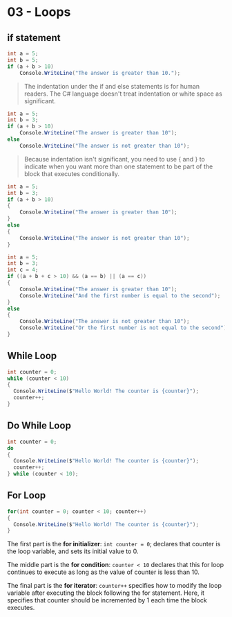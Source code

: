 # 03 - Loops

## if statement

```c#
int a = 5;
int b = 5;
if (a + b > 10)
    Console.WriteLine("The answer is greater than 10.");
```

> The indentation under the if and else statements is for human readers. The C# language doesn't treat indentation or white space as significant.

```c#
int a = 5;
int b = 3;
if (a + b > 10)
    Console.WriteLine("The answer is greater than 10");
else
    Console.WriteLine("The answer is not greater than 10");
```

> Because indentation isn't significant, you need to use { and } to indicate when you want more than one statement to be part of the block that executes conditionally.

```c#
int a = 5;
int b = 3;
if (a + b > 10)
{
    Console.WriteLine("The answer is greater than 10");
}
else
{
    Console.WriteLine("The answer is not greater than 10");
}
```

```csharp
int a = 5;
int b = 3;
int c = 4;
if ((a + b + c > 10) && (a == b) || (a == c))
{
    Console.WriteLine("The answer is greater than 10");
    Console.WriteLine("And the first number is equal to the second");
}
else
{
    Console.WriteLine("The answer is not greater than 10");
    Console.WriteLine("Or the first number is not equal to the second");
}
```

## While Loop

```csharp
int counter = 0;
while (counter < 10)
{
  Console.WriteLine($"Hello World! The counter is {counter}");
  counter++;
}
```

## Do While Loop

```csharp
int counter = 0;
do
{
  Console.WriteLine($"Hello World! The counter is {counter}");
  counter++;
} while (counter < 10);
```

## For Loop

```csharp
for(int counter = 0; counter < 10; counter++)
{
  Console.WriteLine($"Hello World! The counter is {counter}");
}
```

The first part is the **for initializer**: `int counter = 0`; declares that counter is the loop variable, and sets its initial value to 0.

The middle part is the **for condition**: `counter < 10` declares that this for loop continues to execute as long as the value of counter is less than 10.

The final part is the **for iterator**: `counter++` specifies how to modify the loop variable after executing the block following the for statement. Here, it specifies that counter should be incremented by 1 each time the block executes.
